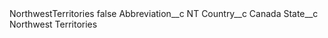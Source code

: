 <?xml version="1.0" encoding="UTF-8"?>
<CustomMetadata xmlns="http://soap.sforce.com/2006/04/metadata" xmlns:xsi="http://www.w3.org/2001/XMLSchema-instance" xmlns:xsd="http://www.w3.org/2001/XMLSchema">
    <label>NorthwestTerritories</label>
    <protected>false</protected>
    <values>
        <field>Abbreviation__c</field>
        <value xsi:type="xsd:string">NT</value>
    </values>
    <values>
        <field>Country__c</field>
        <value xsi:type="xsd:string">Canada</value>
    </values>
    <values>
        <field>State__c</field>
        <value xsi:type="xsd:string">Northwest Territories</value>
    </values>
</CustomMetadata>
